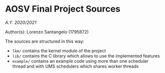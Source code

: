 # AOSV Final Project Sources
_A.Y. 2020/2021_

Author(s): Lorenzo Santangelo (1795872) 

The sources are structured in this way:
- `lkm/` contains the kernel module of the project
- `lib/` contains the C library which allows to use the implemented features
- `example/` contains an example code using more than one scheduler thread and with UMS schedulers which shares worker threads